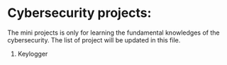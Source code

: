 # Cybersecurity projects:

The mini projects is only for learning the fundamental knowledges of the cybersecurity.
The list of project will be updated in this file.

1. Keylogger
